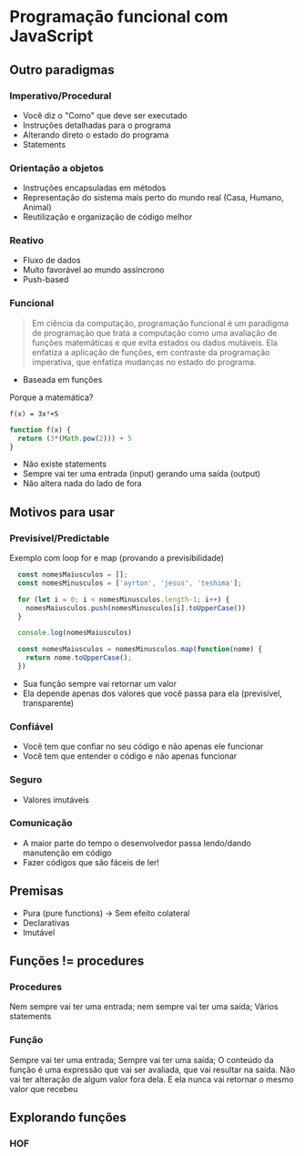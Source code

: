 # Programação funcional com JavaScript

## Outro paradigmas

### Imperativo/Procedural

- Você diz o "Como" que deve ser executado
- Instruções detalhadas para o programa
- Alterando direto o estado do programa
- Statements

### Orientação a objetos
- Instruções encapsuladas em métodos
- Representação do sistema mais perto do mundo real (Casa, Humano, Animal)
- Reutilização e organização de código melhor

### Reativo
- Fluxo de dados
- Muito favorável ao mundo assíncrono
- Push-based

### Funcional
> Em ciência da computação, programação funcional é um paradigma de programação que trata a computação como uma avaliação de funções matemáticas e que evita estados ou dados mutáveis. Ela enfatiza a aplicação de funções, em contraste da programação imperativa, que enfatiza mudanças no estado do programa.

- Baseada em funções

Porque a matemática?

```
f(x) = 3x²+5
```

```js
function f(x) {
  return (3*(Math.pow(2))) + 5
}
```
- Não existe statements
- Sempre vai ter uma entrada (input) gerando uma saída (output)
- Não altera nada do lado de fora


## Motivos para usar


### Previsível/Predictable

Exemplo com loop for e map (provando a previsibilidade)

```js
  const nomesMaiusculos = [];
  const nomesMinusculos = ['ayrton', 'jesus', 'teshima'];

  for (let i = 0; i < nomesMinusculos.length-1; i++) {
    nomesMaiusculos.push(nomesMinusculos[i].toUpperCase())
  }

  console.log(nomesMaiusculos)
```

```js
  const nomesMaiusculos = nomesMinusculos.map(function(nome) {
    return nome.toUpperCase();
  })
```

- Sua função sempre vai retornar um valor
- Ela depende apenas dos valores que você passa para ela (previsível, transparente)

### Confiável
- Você tem que confiar no seu código e não apenas ele funcionar
- Você tem que entender o código e não apenas funcionar

### Seguro
- Valores imutáveis


### Comunicação
- A maior parte do tempo o desenvolvedor passa lendo/dando manutenção em código
- Fazer códigos que são fáceis de ler!


## Premisas

- Pura (pure functions) -> Sem efeito colateral
- Declarativas
- Imutável 

## Funções != procedures

### Procedures
Nem sempre vai ter uma entrada; nem sempre vai ter uma saída;
Vários statements

### Função
Sempre vai ter uma entrada; Sempre vai ter uma saída;
O conteúdo da função é uma expressão que vai ser avaliada, que vai resultar na saída.
Não vai ter alteração de algum valor fora dela.
E ela nunca vai retornar o mesmo valor que recebeu


## Explorando funções

### HOF
